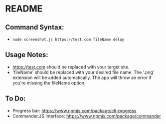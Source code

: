 # README

## Command Syntax:
- `node screenshot.js https://test.com fileName delay`

## Usage Notes:
- https://test.com should be replaced with your target site.
- 'fileName' should be replaced with your desired file name.  The '.png' extension will be added automatically.  The app will throw an error if you're missing the fileName option.

## To Do:
- Progress bar: https://www.npmjs.com/package/cli-progress
- Commander.JS Interface: https://www.npmjs.com/package/commander